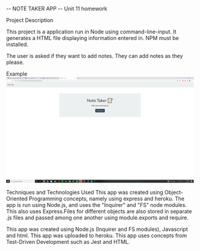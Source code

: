 -- NOTE TAKER APP --
Unit 11 homework

Project Description

This project is a application run in Node using command-line-input. It generates a HTML file displaying information entered in. NPM must be installed.

The user is asked if they want to add notes. They can add notes as they please. 

Example
![Screenshot](Untitled.png)

Techniques and Technologies Used
This app was created using Object-Oriented Programming concepts, namely using express and heroku. The app is run using Node.js, and uses the "Inquirer" and "FS" node modules. This also uses Express.Files for different objects are also stored in separate .js files and passed among one another using module.exports and require.

This app was created using Node.js (Inquirer and FS modules), Javascript and html.
This app was uploaded to heroku.
This app uses concepts from Test-Driven Development such as Jest and HTML.
